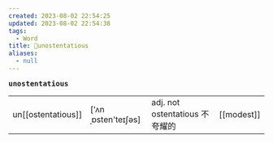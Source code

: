 ```yaml
---
created: 2023-08-02 22:54:25
updated: 2023-08-02 22:54:38
tags:
  - Word
title: 📖unostentatious
aliases:
  - null
---
```


<pre><strong>unostentatious</strong></pre>
|   |   |   |   |
|---|---|---|---|
|un[[ostentatious]]|['ʌnˌɒsten'teɪʃəs]|adj. not ostentatious 不夸耀的|[[modest]]|